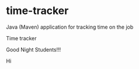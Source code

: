 # time-tracker
Java (Maven) application for tracking time on the job

Time tracker

Good Night Students!!!

Hi
